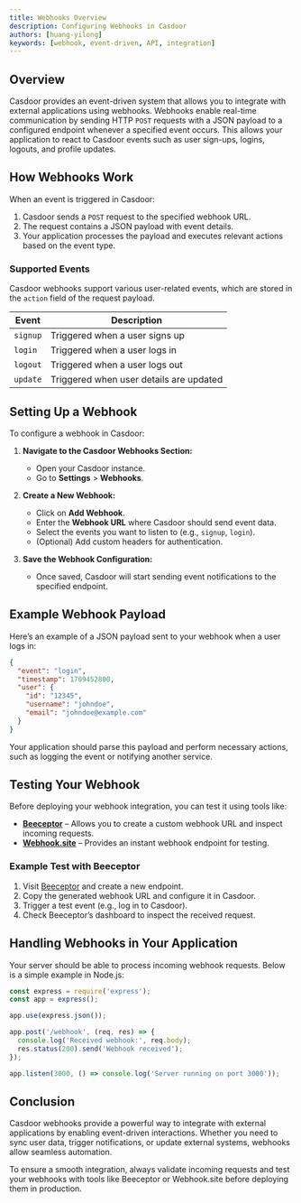 ```yaml
---
title: Webhooks Overview
description: Configuring Webhooks in Casdoor
authors: [huang-yilong]
keywords: [webhook, event-driven, API, integration]
---
```


## Overview

Casdoor provides an event-driven system that allows you to integrate with external applications using webhooks. Webhooks enable real-time communication by sending HTTP `POST` requests with a JSON payload to a configured endpoint whenever a specified event occurs. This allows your application to react to Casdoor events such as user sign-ups, logins, logouts, and profile updates.

## How Webhooks Work

When an event is triggered in Casdoor:

1. Casdoor sends a `POST` request to the specified webhook URL.
2. The request contains a JSON payload with event details.
3. Your application processes the payload and executes relevant actions based on the event type.

### Supported Events

Casdoor webhooks support various user-related events, which are stored in the `action` field of the request payload.

| Event      | Description                                     |
|------------|-------------------------------------------------|
| `signup`   | Triggered when a user signs up                |
| `login`    | Triggered when a user logs in                 |
| `logout`   | Triggered when a user logs out                |
| `update`   | Triggered when user details are updated       |

## Setting Up a Webhook

To configure a webhook in Casdoor:

1. **Navigate to the Casdoor Webhooks Section:**
   - Open your Casdoor instance.
   - Go to **Settings** > **Webhooks**.
   
2. **Create a New Webhook:**
   - Click on **Add Webhook**.
   - Enter the **Webhook URL** where Casdoor should send event data.
   - Select the events you want to listen to (e.g., `signup`, `login`).
   - (Optional) Add custom headers for authentication.

3. **Save the Webhook Configuration:**
   - Once saved, Casdoor will start sending event notifications to the specified endpoint.

## Example Webhook Payload

Here’s an example of a JSON payload sent to your webhook when a user logs in:

```json
{
  "event": "login",
  "timestamp": 1709452800,
  "user": {
    "id": "12345",
    "username": "johndoe",
    "email": "johndoe@example.com"
  }
}
```

Your application should parse this payload and perform necessary actions, such as logging the event or notifying another service.

## Testing Your Webhook

Before deploying your webhook integration, you can test it using tools like:

- **[Beeceptor](https://beeceptor.com/)** – Allows you to create a custom webhook URL and inspect incoming requests.
- **[Webhook.site](https://webhook.site/)** – Provides an instant webhook endpoint for testing.

### Example Test with Beeceptor

1. Visit [Beeceptor](https://beeceptor.com/) and create a new endpoint.
2. Copy the generated webhook URL and configure it in Casdoor.
3. Trigger a test event (e.g., log in to Casdoor).
4. Check Beeceptor’s dashboard to inspect the received request.

## Handling Webhooks in Your Application

Your server should be able to process incoming webhook requests. Below is a simple example in Node.js:

```javascript
const express = require('express');
const app = express();

app.use(express.json());

app.post('/webhook', (req, res) => {
  console.log('Received webhook:', req.body);
  res.status(200).send('Webhook received');
});

app.listen(3000, () => console.log('Server running on port 3000'));
```

## Conclusion

Casdoor webhooks provide a powerful way to integrate with external applications by enabling event-driven interactions. Whether you need to sync user data, trigger notifications, or update external systems, webhooks allow seamless automation.

To ensure a smooth integration, always validate incoming requests and test your webhooks with tools like Beeceptor or Webhook.site before deploying them in production.
